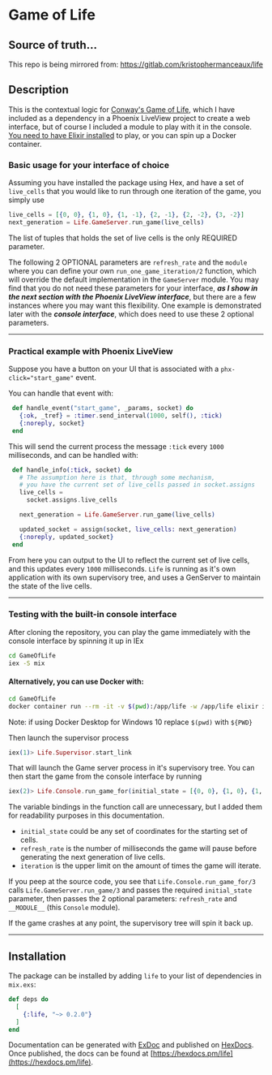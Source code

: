 # Game of Life

## Source of truth...
This repo is being mirrored from: 
https://gitlab.com/kristophermanceaux/life

## Description
This is the contextual logic for [Conway's Game of Life](https://en.wikipedia.org/wiki/Conway%27s_Game_of_Life), which I have included as a dependency in a Phoenix LiveView project to create a web interface, but of course I included a module to play with it in the console. [You need to have Elixir installed](https://elixir-lang.org/install.html) to play, or you can spin up a Docker container.

### Basic usage for your interface of choice
Assuming you have installed the package using Hex, and have a set of `live_cells` that you would like to run through one iteration of the game, you simply use
```elixir
live_cells = [{0, 0}, {1, 0}, {1, -1}, {2, -1}, {2, -2}, {3, -2}]
next_generation = Life.GameServer.run_game(live_cells)
```
The list of tuples that holds the set of live cells is the only REQUIRED parameter.

The following 2 OPTIONAL parameters are `refresh_rate` and the `module` where you can define your own `run_one_game_iteration/2` function, which will override the default implementation in the `GameServer` module. You may find that you do not need these parameters for your interface, ***as I show in the next section with the Phoenix LiveView interface***, but there are a few instances where you may want this flexibility. One example is demonstrated later with the ***console interface***, which does need to use these 2 optional parameters.

----------

 ### Practical example with Phoenix LiveView
 Suppose you have a button on your UI that is associated with a `phx-click="start_game"` event.

 You can handle that event with:
 ```elixir
  def handle_event("start_game", _params, socket) do
    {:ok, _tref} = :timer.send_interval(1000, self(), :tick)
    {:noreply, socket}
  end
 ```

 This will send the current process the message `:tick` every `1000` milliseconds, and can be handled with:
 ```elixir
  def handle_info(:tick, socket) do
    # The assumption here is that, through some mechanism, 
    # you have the current set of live_cells passed in socket.assigns
    live_cells =
      socket.assigns.live_cells

    next_generation = Life.GameServer.run_game(live_cells)

    updated_socket = assign(socket, live_cells: next_generation)
    {:noreply, updated_socket}
  end
 ```

  From here you can output to the UI to reflect the current set of live cells, and this updates every `1000` milliseconds. `Life` is running as it's own application with its own supervisory tree, and uses a GenServer to maintain the state of the live cells. 

-----------


### Testing with the built-in console interface
After cloning the repository, you can play the game immediately with the console interface by spinning it up in IEx
```bash
cd GameOfLife
iex -S mix
```
#### Alternatively, you can use Docker with:
```bash
cd GameOfLife
docker container run --rm -it -v $(pwd):/app/life -w /app/life elixir iex -S mix
```
Note: if using Docker Desktop for Windows 10 replace `$(pwd)` with `${PWD}`

Then launch the supervisor process
```elixir
iex(1)> Life.Supervisor.start_link
```
That will launch the Game server process in it's supervisory tree. You can then start the game from the console interface by running
```elixir
iex(2)> Life.Console.run_game_for(initial_state = [{0, 0}, {1, 0}, {1, -1}, {2, -1}, {2, -2}, {3, -2}], refresh_rate = 100, iterations = 100)
```

The variable bindings in the function call are unnecessary, but I added them for readability purposes in this documentation.
- `initial_state` could be any set of coordinates for the starting set of cells.
- `refresh_rate` is the number of milliseconds the game will pause before generating the next generation of live cells.
- `iteration` is the upper limit on the amount of times the game will iterate.

If you peep at the source code, you see that `Life.Console.run_game_for/3` calls `Life.GameServer.run_game/3` and passes the required `initial_state` parameter, then passes the 2 optional parameters: `refresh_rate` and `__MODULE__` (this `Console` module). 

If the game crashes at any point, the supervisory tree will spin it back up.

--------------

## Installation

The package can be installed
by adding `life` to your list of dependencies in `mix.exs`:

```elixir
def deps do
  [
    {:life, "~> 0.2.0"}
  ]
end
```

Documentation can be generated with [ExDoc](https://github.com/elixir-lang/ex_doc)
and published on [HexDocs](https://hexdocs.pm). Once published, the docs can
be found at [https://hexdocs.pm/life](https://hexdocs.pm/life).

